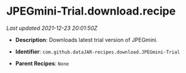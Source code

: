 # JPEGmini-Trial.download.recipe

_Last updated 2021-12-23 20:01:50Z_

- **Description**: Downloads latest trial version of JPEGmini.

- **Identifier**: `com.github.dataJAR-recipes.download.JPEGmini-Trial`

- **Parent Recipes**: `None`
